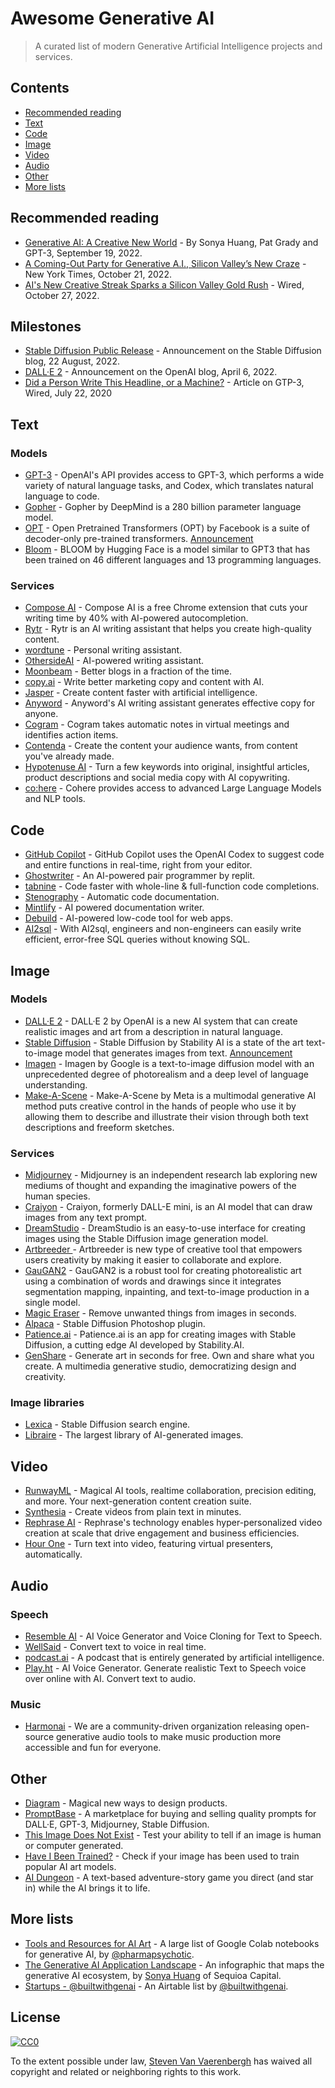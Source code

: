 # Awesome Generative AI

> A curated list of modern Generative Artificial Intelligence projects and services.

## Contents

- [Recommended reading](#recommended-reading)
- [Text](#text)
- [Code](#image)
- [Image](#image)
- [Video](#video)
- [Audio](#audio)
- [Other](#other)
- [More lists](#more-lists)

## Recommended reading

- [Generative AI: A Creative New World](https://www.sequoiacap.com/article/generative-ai-a-creative-new-world/) - By Sonya Huang, Pat Grady and GPT-3, September 19, 2022.
- [A Coming-Out Party for Generative A.I., Silicon Valley’s New Craze](https://www.nytimes.com/2022/10/21/technology/generative-ai.html) - New York Times, October 21, 2022.
- [AI's New Creative Streak Sparks a Silicon Valley Gold Rush](https://www.wired.com/story/ais-new-creative-streak-sparks-a-silicon-valley-gold-rush/) - Wired, October 27, 2022.

## Milestones
- [Stable Diffusion Public Release](https://stability.ai/blog/stable-diffusion-public-release) - Announcement on the Stable Diffusion blog, 22 August, 2022.
- [DALL·E 2](https://openai.com/dall-e-2/) - Announcement on the OpenAI blog, April 6, 2022.
- [Did a Person Write This Headline, or a Machine?](https://www.wired.com/story/ai-text-generator-gpt-3-learning-language-fitfully/) - Article on GTP-3, Wired, July 22, 2020

## Text

### Models
- [GPT-3](https://openai.com/api/) - OpenAI's API provides access to GPT-3, which performs a wide variety of natural language tasks, and Codex, which translates natural language to code.
- [Gopher](https://www.deepmind.com/blog/language-modelling-at-scale-gopher-ethical-considerations-and-retrieval) - Gopher by DeepMind is a 280 billion parameter language model.
- [OPT](https://huggingface.co/facebook/opt-350m) - Open Pretrained Transformers (OPT) by Facebook is a suite of decoder-only pre-trained transformers. [Announcement](https://ai.facebook.com/blog/democratizing-access-to-large-scale-language-models-with-opt-175b/)
- [Bloom](https://huggingface.co/docs/transformers/model_doc/bloom) - BLOOM by Hugging Face is a model similar to GPT3 that has been trained on 46 different languages and 13 programming languages.

### Services
- [Compose AI](https://www.compose.ai/) - Compose AI is a free Chrome extension that cuts your writing time by 40% with AI-powered autocompletion.
- [Rytr](https://rytr.me/) - Rytr is an AI writing assistant that helps you create high-quality content.
- [wordtune](https://www.wordtune.com/) - Personal writing assistant.
- [OthersideAI](https://www.othersideai.com/) - AI-powered writing assistant.
- [Moonbeam](https://www.gomoonbeam.com/) - Better blogs in a fraction of the time.
- [copy.ai](https://www.copy.ai/) - Write better marketing copy and content with AI.
- [Jasper](https://www.jasper.ai/) - Create content faster with artificial intelligence.
- [Anyword](https://anyword.com/) - Anyword's AI writing assistant generates effective copy for anyone.
- [Cogram](https://www.cogram.com/) - Cogram takes automatic notes in virtual meetings and identifies action items.
- [Contenda](https://contenda.co/) - Create the content your audience wants, from content you've already made.
- [Hypotenuse AI](https://www.hypotenuse.ai/) - Turn a few keywords into original, insightful articles, product descriptions and social media copy with AI copywriting.
- [co:here](https://cohere.ai/) - Cohere provides access to advanced Large Language Models and NLP tools.

## Code

- [GitHub Copilot](https://github.com/features/copilot) - GitHub Copilot uses the OpenAI Codex to suggest code and entire functions in real-time, right from your editor.
- [Ghostwriter](https://blog.replit.com/ai) - An AI-powered pair programmer by replit.
- [tabnine](https://www.tabnine.com/) - Code faster with whole-line & full-function code completions.
- [Stenography](https://stenography.dev/) - Automatic code documentation.
- [Mintlify](https://mintlify.com/) - AI powered documentation writer.
- [Debuild](https://debuild.app/) - AI-powered low-code tool for web apps.
- [AI2sql](https://www.ai2sql.io/) - With AI2sql, engineers and non-engineers can easily write efficient, error-free SQL queries without knowing SQL.

## Image

### Models
- [DALL·E 2](https://openai.com/dall-e-2/) - DALL·E 2 by OpenAI is a new AI system that can create realistic images and art from a description in natural language.
- [Stable Diffusion](https://huggingface.co/CompVis/stable-diffusion-v1-4) - Stable Diffusion by Stability AI is a state of the art text-to-image model that generates images from text. [Announcement](https://stability.ai/blog/stable-diffusion-public-release)
- [Imagen](https://imagen.research.google/) - Imagen by Google is a text-to-image diffusion model with an unprecedented degree of photorealism and a deep level of language understanding.
- [Make-A-Scene](https://ai.facebook.com/blog/greater-creative-control-for-ai-image-generation/) - Make-A-Scene by Meta is a multimodal generative AI method puts creative control in the hands of people who use it by allowing them to describe and illustrate their vision through both text descriptions and freeform sketches.

### Services
- [Midjourney](https://www.midjourney.com/) - Midjourney is an independent research lab exploring new mediums of thought and expanding the imaginative powers of the human species.
- [Craiyon](https://www.craiyon.com/) - Craiyon, formerly DALL-E mini, is an AI model that can draw images from any text prompt.
- [DreamStudio](https://beta.dreamstudio.ai/) - DreamStudio is an easy-to-use interface for creating images using the Stable Diffusion image generation model.
- [Artbreeder ](https://www.artbreeder.com/) - Artbreeder is new type of creative tool that empowers users creativity by making it easier to collaborate and explore.
- [GauGAN2](http://gaugan.org/gaugan2/) - GauGAN2 is a robust tool for creating photorealistic art using a combination of words and drawings since it integrates segmentation mapping, inpainting, and text-to-image production in a single model.
- [Magic Eraser](https://www.magiceraser.io/) - Remove unwanted things from images in seconds.
- [Alpaca](https://www.getalpaca.io/) - Stable Diffusion Photoshop plugin.
- [Patience.ai](https://www.patience.ai/) - Patience.ai is an app for creating images with Stable Diffusion, a cutting edge AI developed by Stability.AI.
- [GenShare](https://www.genshare.io/) - Generate art in seconds for free. Own and share what you create. A multimedia generative studio, democratizing design and creativity.

### Image libraries
- [Lexica](https://lexica.art/) - Stable Diffusion search engine.
- [Libraire](https://libraire.ai/) - The largest library of AI-generated images.

## Video

- [RunwayML](https://runwayml.com/) - Magical AI tools, realtime collaboration, precision editing, and more. Your next-generation content creation suite.
- [Synthesia](https://www.synthesia.io/) - Create videos from plain text in minutes.
- [Rephrase AI](https://www.rephrase.ai/) - Rephrase's technology enables hyper-personalized video creation at scale that drive engagement and business efficiencies.
- [Hour One](https://hourone.ai/) -  Turn text into video, featuring virtual presenters, automatically.

## Audio

### Speech
- [Resemble AI](https://www.resemble.ai/) - AI Voice Generator and Voice Cloning for Text to Speech.
- [WellSaid](https://wellsaidlabs.com/) - Convert text to voice in real time.
- [podcast.ai](https://podcast.ai/) - A podcast that is entirely generated by artificial intelligence.
- [Play.ht]() - AI Voice Generator. Generate realistic Text to Speech voice over online with AI. Convert text to audio.

### Music
- [Harmonai](https://www.harmonai.org/) - We are a community-driven  organization releasing open-source generative audio tools to make music production more accessible and fun for everyone.

## Other
- [Diagram](https://diagram.com/) - Magical new ways to design products.
- [PromptBase](https://promptbase.com/) - A marketplace for buying and selling quality prompts for DALL·E, GPT-3, Midjourney, Stable Diffusion.
- [This Image Does Not Exist](https://thisimagedoesnotexist.com/) - Test your ability to tell if an image is human or computer generated.
- [Have I Been Trained?](https://haveibeentrained.com/) - Check if your image has been used to train popular AI art models.
- [AI Dungeon](https://aidungeon.io/) - A text-based adventure-story game you direct (and star in) while the AI brings it to life.

## More lists
- [Tools and Resources for AI Art](https://pharmapsychotic.com/tools.html) - A large list of Google Colab notebooks for generative AI, by [@pharmapsychotic](https://twitter.com/pharmapsychotic).
- [The Generative AI Application Landscape](https://twitter.com/sonyatweetybird/status/1584580362339962880) - An infographic that maps the generative AI ecosystem, by [Sonya Huang](https://twitter.com/sonyatweetybird) of Sequioa Capital.
- [Startups - @builtwithgenai](https://airtable.com/shr6nfE9FOHp17IjG/tblL3ekHZfkm3p6YT) - An Airtable list by [@builtwithgenai](https://twitter.com/builtwithgenai).

## License

[![CC0](http://mirrors.creativecommons.org/presskit/buttons/88x31/svg/cc-zero.svg)](https://creativecommons.org/publicdomain/zero/1.0/)

To the extent possible under law, [Steven Van Vaerenbergh](https://github.com/steven2358) has waived all copyright and related or neighboring rights to this work.
